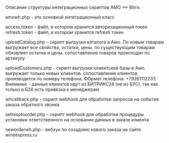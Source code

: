 Описание структуры интеграционных скриптов AMO <-> Bitrix

amowh.php - это основной интеграционный класс

access.token - файл, в котором хранится авторизационный токен
refresh.token - файл, в котором хранится refresh токен

uploadCatalog.php - скрипт выгрузки каталога в Амо. По новым товарам выгружает все свойства, остатки, цены.
                    по существующим товарам обновляет остатки и цены.
                    сопоставление товаров происходит по артикулу

uploadCustomers.php - скрипт выгрузки клиентской базы в Амо. выгружает только новых клиентов.
                        сопоставление клиентов производится по номеру телефона. ФОрмат телефона: +79261112233
                        Внимание - данные клиентов идут из БИТРИКС24 (не из БУС), так как только 
                        в Б24 есть привязка к менеджерам

whcallback.php - скрипт webhook для обработки запросов на событие заказа обратного звонка

setresptoorder.php - скрипт webhook для обработки процедуры установки ответственного на основании данных в заказе клиента

neworderwh.php - вебхук по созаднию нового заказа на сайте wineexpress.ru



